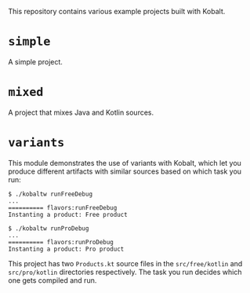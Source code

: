 This repository contains various example projects built with Kobalt.

# `simple`

A simple project.

# `mixed`

A project that mixes Java and Kotlin sources.

# `variants`

This module demonstrates the use of variants with Kobalt, which let you produce different artifacts with similar sources based on which task you run:

```
$ ./kobaltw runFreeDebug
...
========== flavors:runFreeDebug
Instanting a product: Free product

$ ./kobaltw runProDebug
...
========== flavors:runProDebug
Instanting a product: Pro product
```

This project has two `Products.kt` source files in the `src/free/kotlin` and `src/pro/kotlin` directories respectively. The task you run decides which one gets compiled and run.

